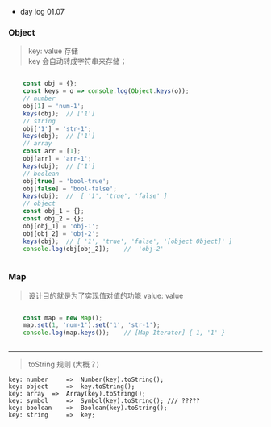 * day log 01.07

### Object
  > key: value 存储     
  > key 会自动转成字符串来存储；
  
```js

    const obj = {};
    const keys = o => console.log(Object.keys(o));
    // number
    obj[1] = 'num-1';
    keys(obj);  // ['1']
    // string
    obj['1'] = 'str-1';
    keys(obj);  // ['1']
    // array
    const arr = [1];
    obj[arr] = 'arr-1';
    keys(obj);  // ['1']
    // boolean
    obj[true] = 'bool-true';
    obj[false] = 'bool-false';
    keys(obj);  //  [ '1', 'true', 'false' ]
    // object
    const obj_1 = {};
    const obj_2 = {};
    obj[obj_1] = 'obj-1';
    obj[obj_2] = 'obj-2';
    keys(obj);  // [ '1', 'true', 'false', '[object Object]' ]
    console.log(obj[obj_2]);    //  'obj-2'
    
```
  
### Map
> 设计目的就是为了实现值对值的功能 value: value

```js

    const map = new Map();
    map.set(1, 'num-1').set('1', 'str-1');
    console.log(map.keys());    // [Map Iterator] { 1, '1' }
    
```     

                
                
**************
>toString 规则 (大概？)        

    key: number 	=> 	Number(key).toString();     
    key: object 	=> 	key.toString();     
    key: array 	=> 	Array(key).toString();      
    key: symbol 	=> 	Symbol(key).toString(); /// ?????       
    key: boolean 	=> 	Boolean(key).toString();        
    key: string 	=> 	key;        
